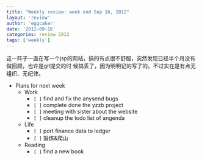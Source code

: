 ```yaml
---
title: "Weekly review: week end Sep 16, 2012" 
layout: 'review'
author: 'eggcaker'
date: '2012-09-16'
categories: review 2012
tags: ['weekly']
---
```



这一阵子一直在写一个jsp的网站，搞的有点很不舒服，突然发现已经半个月没有做回顾，也许是git提交的时
候搞丢了，因为明明记的写了的。不过实在是有点无组织、无纪律。

  * Plans for next week 
    * Work 
      * `[ ]` find and fix the anysend bugs 
      * `[ ]` complete done the yzzb project 
      * `[ ]` meeting with sister about the website 
      * `[ ]` cleanup the todo list of angenda 
    * Life 
      * `[ ]` port finance data to ledger 
      * `[ ]` 锻炼&爬山 
    * Reading 
      * `[ ]` find a new book 

